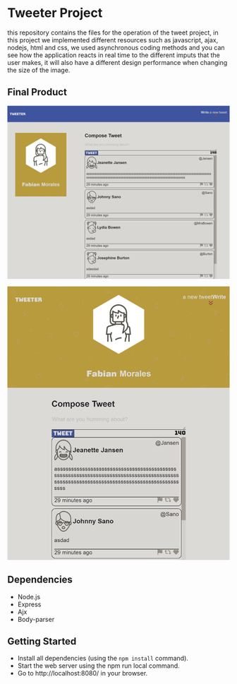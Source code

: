 # Tweeter Project
this repository contains the files for the operation of the tweet project, in this project we implemented different resources such as javascript, ajax, nodejs, html and css, we used asynchronous coding methods and you can see how the application reacts in real time to the different imputs that the user makes, it will also have a different design performance when changing the size of the image.


## Final Product

!["Big Page"](https://github.com/femorales7/tweeter/blob/master/docs/tweet%20firstimage.PNG)


![Small Pages"](https://github.com/femorales7/tweeter/blob/master/docs/tweet%20secondimage.PNG)


## Dependencies
- Node.js
- Express
- Ajx
- Body-parser


## Getting Started

- Install all dependencies (using the `npm install` command).
- Start the web server using the npm run local command.
- Go to http://localhost:8080/ in your browser.